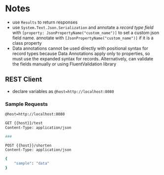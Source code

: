 # Notes
- use `Results` to return responses
- use `System.Text.Json.Serialization` and annotate a *record type field* with `[property: JsonPropertyName("custom_name")]` to set a custom json field name. annotate with `[JsonPropertyName("custom_name")]` if it is a class property
- Data annotations cannot be used directly with positional syntax for record types because Data Annotations apply only to properties, so must use the expanded syntax for records. Alternatively, can validate the fields manually or using FluentValidation library

## REST Client
- declare variables as `@host=http://localhost:8080`
### Sample Requests
```bash
@host=http://localhost:8080

GET {{host}}/test
Content-Type: application/json

###

POST {{host}}/shorten
Content-Type: application/json

{
    "sample": "data"
}

```